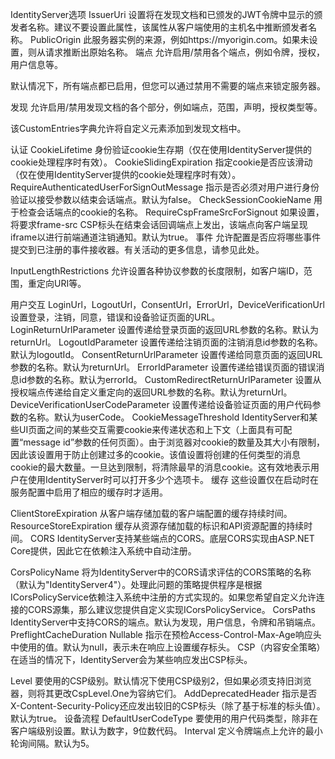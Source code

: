IdentityServer选项
IssuerUri
设置将在发现文档和已颁发的JWT令牌中显示的颁发者名称。建议不要设置此属性，该属性从客户端使用的主机名中推断颁发者名称。
PublicOrigin
此服务器实例的来源，例如https://myorigin.com。如果未设置，则从请求推断出原始名称。
端点
允许启用/禁用各个端点，例如令牌，授权，用户信息等。

默认情况下，所有端点都已启用，但您可以通过禁用不需要的端点来锁定服务器。

发现
允许启用/禁用发现文档的各个部分，例如端点，范围，声明，授权类型等。

该CustomEntries字典允许将自定义元素添加到发现文档中。

认证
CookieLifetime
身份验证cookie生存期（仅在使用IdentityServer提供的cookie处理程序时有效）。
CookieSlidingExpiration
指定cookie是否应该滑动（仅在使用IdentityServer提供的cookie处理程序时有效）。
RequireAuthenticatedUserForSignOutMessage
指示是否必须对用户进行身份验证以接受参数以结束会话端点。默认为false。
CheckSessionCookieName
用于检查会话端点的cookie的名称。
RequireCspFrameSrcForSignout
如果设置，将要求frame-src CSP标头在结束会话回调端点上发出，该端点向客户端呈现iframe以进行前端通道注销通知。默认为true。
事件
允许配置是否应将哪些事件提交到已注册的事件接收器。有关活动的更多信息，请参见此处。

InputLengthRestrictions 
允许设置各种协议参数的长度限制，如客户端ID，范围，重定向URI等。

用户交互
LoginUrl，LogoutUrl，ConsentUrl，ErrorUrl，DeviceVerificationUrl
设置登录，注销，同意，错误和设备验证页面的URL。
LoginReturnUrlParameter
设置传递给登录页面的返回URL参数的名称。默认为returnUrl。
LogoutIdParameter
设置传递给注销页面的注销消息id参数的名称。默认为logoutId。
ConsentReturnUrlParameter
设置传递给同意页面的返回URL参数的名称。默认为returnUrl。
ErrorIdParameter
设置传递给错误页面的错误消息id参数的名称。默认为errorId。
CustomRedirectReturnUrlParameter
设置从授权端点传递给自定义重定向的返回URL参数的名称。默认为returnUrl。
DeviceVerificationUserCodeParameter
设置传递给设备验证页面的用户代码参数的名称。默认为userCode。
CookieMessageThreshold
IdentityServer和某些UI页面之间的某些交互需要cookie来传递状态和上下文（上面具有可配置“message id”参数的任何页面）。由于浏览器对cookie的数量及其大小有限制，因此该设置用于防止创建过多的cookie。该值设置将创建的任何类型的消息cookie的最大数量。一旦达到限制，将清除最早的消息cookie。这有效地表示用户在使用IdentityServer时可以打开多少个选项卡。
缓存
这些设置仅在启动时在服务配置中启用了相应的缓存时才适用。

ClientStoreExpiration
从客户端存储加载的客户端配置的缓存持续时间。
ResourceStoreExpiration
缓存从资源存储加载的标识和API资源配置的持续时间。
CORS 
IdentityServer支持某些端点的CORS。底层CORS实现由ASP.NET Core提供，因此它在依赖注入系统中自动注册。

CorsPolicyName
将为IdentityServer中的CORS请求评估的CORS策略的名称（默认为"IdentityServer4"）。处理此问题的策略提供程序是根据ICorsPolicyService依赖注入系统中注册的方式实现的。如果您希望自定义允许连接的CORS源集，那么建议您提供自定义实现ICorsPolicyService。
CorsPaths
IdentityServer中支持CORS的端点。默认为发现，用户信息，令牌和吊销端点。
PreflightCacheDuration
Nullable <TimeSpan>指示在预检Access-Control-Max-Age响应头中使用的值。默认为null，表示未在响应上设置缓存标头。
CSP（内容安全策略）
在适当的情况下，IdentityServer会为某些响应发出CSP标头。

Level
要使用的CSP级别。默认情况下使用CSP级别2，但如果必须支持旧浏览器，则将其更改CspLevel.One为容纳它们。
AddDeprecatedHeader
指示是否X-Content-Security-Policy还应发出较旧的CSP标头（除了基于标准的标头值）。默认为true。
设备流程
DefaultUserCodeType
要使用的用户代码类型，除非在客户端级别设置。默认为数字，9位数代码。
Interval
定义令牌端点上允许的最小轮询间隔。默认为5。